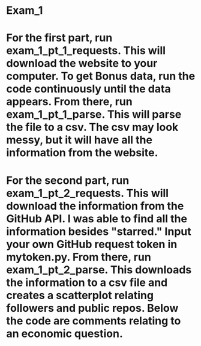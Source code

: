 # Exam_1
# For the first part, run exam_1_pt_1_requests. This will download the website to your computer. To get Bonus data, run the code continuously until the data appears. From there, run exam_1_pt_1_parse. This will parse the file to a  csv. The csv may look messy, but it will have all the information from the website. 
# For the second part, run exam_1_pt_2_requests. This will download the information from the GitHub API. I was able to find all the information besides "starred." Input your own GitHub request token in mytoken.py. From there, run exam_1_pt_2_parse. This downloads the information to a csv file and creates a scatterplot relating followers and public repos. Below the code are comments relating to an economic question. 
